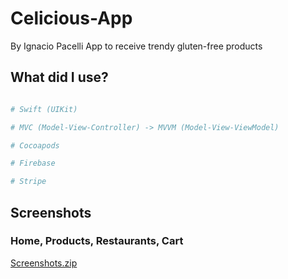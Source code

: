 # Celicious-App

By Ignacio Pacelli App to receive trendy gluten-free products

## What did I use?

```python

# Swift (UIKit)

# MVC (Model-View-Controller) -> MVVM (Model-View-ViewModel)

# Cocoapods

# Firebase

# Stripe


```
## Screenshots 

### Home, Products, Restaurants, Cart
[Screenshots.zip](https://github.com/Ignacio-Pacelli/Celicious/files/7972512/Screenshots.zip)
